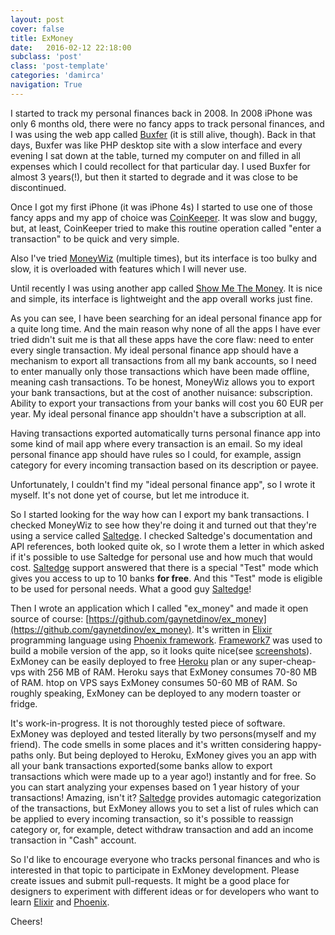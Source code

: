 ```yaml
---
layout: post
cover: false
title: ExMoney
date:   2016-02-12 22:18:00
subclass: 'post'
class: 'post-template'
categories: 'damirca'
navigation: True
---
```


I started to track my personal finances back in 2008. In 2008 iPhone was only 6 months old, there were no fancy apps to track personal finances, and I was using the web app called [Buxfer](https://www.buxfer.com) (it is still alive, though). Back in that days, Buxfer was like PHP desktop site with a slow interface and every evening I sat down at the table, turned my computer on and filled in all expenses which I could recollect for that particular day. I used Buxfer for almost 3 years(!), but then it started to degrade and it was close to be discontinued.

Once I got my first iPhone (it was iPhone 4s) I started to use one of those fancy apps and my app of choice was [CoinKeeper](https://coinkeeper.me). It was slow and buggy, but, at least, CoinKeeper tried to make this routine operation called "enter a transaction" to be quick and very simple.

Also I've tried [MoneyWiz](http://moneywizapp.com) (multiple times), but its interface is too bulky and slow, it is overloaded with features which I will never use.

Until recently I was using another app called [Show Me The Money](https://itunes.apple.com/en/app/gde-den-gi-ucet-rashodov-i/id906363437?mt=8). It is nice and simple, its interface is lightweight and the app overall works just fine.

As you can see, I have been searching for an ideal personal finance app for a quite long time. And the main reason why none of all the apps I have ever tried didn't suit me is that all these apps have the core flaw: need to enter every single transaction. My ideal personal finance app should have a mechanism to export all transactions from all my bank accounts, so I need to enter manually only those transactions which have been made offline, meaning cash transactions. To be honest, MoneyWiz allows you to export your bank transactions, but at the cost of another nuisance: subscription. Ability to export your transactions from your banks will cost you 60 EUR per year. My ideal personal finance app shouldn't have a subscription at all.

Having transactions exported automatically turns personal finance app into some kind of mail app where every transaction is an email. So my ideal personal finance app should have rules so I could, for example, assign category for every incoming transaction based on its description or payee.

Unfortunately, I couldn't find my "ideal personal finance app", so I wrote it myself. It's not done yet of course, but let me introduce it.

So I started looking for the way how can I export my bank transactions. I checked MoneyWiz to see how they're doing it and turned out that they're using a service called [Saltedge](https://www.saltedge.com). I checked Saltedge's documentation and API references, both looked quite ok, so I wrote them a letter in which asked if it's possible to use Saltedge for personal use and how much that would cost. [Saltedge](https://www.saltedge.com) support answered that there is a special "Test" mode which gives you access to up to 10 banks **for free**. And this "Test" mode is eligible to be used for personal needs. What a good guy [Saltedge](https://www.saltedge.com)!

Then I wrote an application which I called "ex_money" and made it open source of course: [https://github.com/gaynetdinov/ex_money](https://github.com/gaynetdinov/ex_money).
It's written in [Elixir](http://elixir-lang.org) programming language using [Phoenix framework](http://www.phoenixframework.org). [Framework7](http://framework7.io) was used to build a mobile version of the app, so it looks quite nice(see [screenshots](https://github.com/gaynetdinov/ex_money/tree/master/screenshots)). ExMoney can be easily deployed to free [Heroku](http://heroku.com) plan or any super-cheap-vps with 256 MB of RAM. Heroku says that ExMoney consumes 70-80 MB of RAM. htop on VPS says ExMoney consumes 50-60 MB of RAM. So roughly speaking, ExMoney can be deployed to any modern toaster or fridge.

It's work-in-progress. It is not thoroughly tested piece of software. ExMoney was deployed and tested literally by two persons(myself and my friend). The code smells in some places and it's written considering happy-paths only. But being deployed to Heroku, ExMoney gives you an app with all your bank transactions exported(some banks allow to export transactions which were made up to a year ago!) instantly and for free. So you can start analyzing your expenses based on 1 year history of your transactions! Amazing, isn't it? [Saltedge](https://www.saltedge.com) provides automagic categorization of the transactions, but ExMoney allows you to set a list of rules which can be applied to every incoming transaction, so it's possible to reassign category or, for example, detect withdraw transaction and add an income transaction in "Cash" account.

So I'd like to encourage everyone who tracks personal finances and who is interested in that topic to participate in ExMoney development. Please create issues and submit pull-requests.
It might be a good place for designers to experiment with different ideas or for developers who want to learn [Elixir](http://elixir-lang.org) and [Phoenix](http://www.phoenixframework.org).

Cheers!

